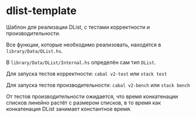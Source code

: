 # dlist-template

Шаблон для реализации DList, с тестами корректности и производительности.

Все функции, которые необходимо реализовать, находятся в `library/Data/DList.hs`.

В `library/Data/DList/Internal.hs` определён сам тип `DList`.

Для запуска тестов корректности: `cabal v2-test` или `stack test`

Для запуска тестов производительности: `cabal v2-bench` или `stack bench`

От тестов производительности ожидается, что время конкатенации списков линейно растёт с размером списков, в то время как конкатенация DList занимает константное время.
